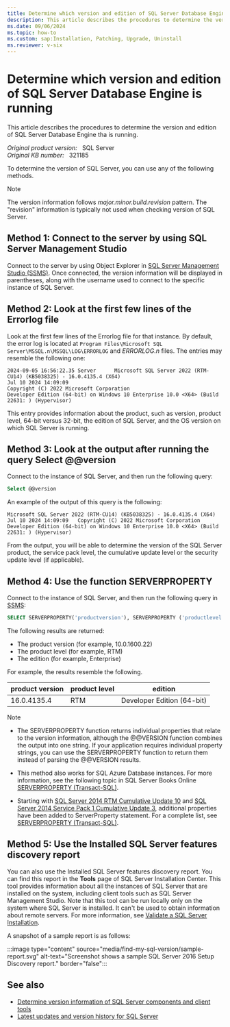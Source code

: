 ```yaml
---
title: Determine which version and edition of SQL Server Database Engine
description: This article describes the procedures to determine the version and edition of SQL Server Database Engine is running.
ms.date: 09/06/2024
ms.topic: how-to
ms.custom: sap:Installation, Patching, Upgrade, Uninstall
ms.reviewer: v-six
---
```


<!---Internal note: The screenshots in the article are being or were already updated. Please contact "gsprad" and "christys" for triage before making the further changes to the screenshots.
--->

# Determine which version and edition of SQL Server Database Engine is running

This article describes the procedures to determine the version and edition of SQL Server Database Engine tha is running.

_Original product version:_ &nbsp; SQL Server  
_Original KB number:_ &nbsp; 321185

To determine the version of SQL Server, you can use any of the following methods.

> [!NOTE]  
>  The version information follows *major.minor.build.revision* pattern. The "revision" information is typically not used when checking version of SQL Server.

## Method 1: Connect to the server by using SQL Server Management Studio

Connect to the server by using Object Explorer in [SQL Server Management Studio (SSMS)](/sql/ssms/sql-server-management-studio-ssms).
Once connected, the version information will be displayed in parentheses, along with the username used to connect to the specific instance of SQL Server.

## Method 2: Look at the first few lines of the Errorlog file

Look at the first few lines of the Errorlog file for that instance. By default, the error log is located at `Program Files\Microsoft SQL Server\MSSQL.n\MSSQL\LOG\ERRORLOG` and _ERRORLOG.n_ files. The entries may resemble the following one:

```output
2024-09-05 16:56:22.35 Server      Microsoft SQL Server 2022 (RTM-CU14) (KB5038325) - 16.0.4135.4 (X64)  
Jul 10 2024 14:09:09  
Copyright (C) 2022 Microsoft Corporation 
Developer Edition (64-bit) on Windows 10 Enterprise 10.0 <X64> (Build 22631: ) (Hypervisor)
```

This entry provides information about the product, such as version, product level, 64-bit versus 32-bit, the edition of SQL Server, and the OS version on which SQL Server is running.

## Method 3: Look at the output after running the query Select @@version

Connect to the instance of SQL Server, and then run the following query:

```sql
Select @@version
```

An example of the output of this query is the following:

```output
Microsoft SQL Server 2022 (RTM-CU14) (KB5038325) - 16.0.4135.4 (X64)   Jul 10 2024 14:09:09   Copyright (C) 2022 Microsoft Corporation  Developer Edition (64-bit) on Windows 10 Enterprise 10.0 <X64> (Build 22631: ) (Hypervisor) 
```

From the output, you will be able to determine the version of the SQL Server product, the service pack level, the cumulative update level or the security update level (if applicable).

## Method 4: Use the function SERVERPROPERTY

Connect to the instance of SQL Server, and then run the following query in [SSMS](/sql/ssms/sql-server-management-studio-ssms):

```sql
SELECT SERVERPROPERTY('productversion'), SERVERPROPERTY ('productlevel'), SERVERPROPERTY ('edition')
```

The following results are returned:

- The product version (for example, 10.0.1600.22)
- The product level (for example, RTM)
- The edition (for example, Enterprise)

For example, the results resemble the following.

|product version|product level|edition|
|---|---|---|
| 16.0.4135.4|RTM| Developer Edition (64-bit) |

> [!NOTE]
>
> - The SERVERPROPERTY function returns individual properties that relate to the version information, although the @@VERSION function combines the output into one string. If your application requires individual property strings, you can use the SERVERPROPERTY function to return them instead of parsing the @@VERSION results.
>
> - This method also works for SQL Azure Database instances. For more information, see the following topic in SQL Server Books Online [SERVERPROPERTY (Transact-SQL)](/sql/t-sql/functions/serverproperty-transact-sql).
>
> - Starting with [SQL Server 2014 RTM Cumulative Update 10](https://support.microsoft.com/help/3094220) and [SQL Server 2014 Service Pack 1 Cumulative Update 3](https://support.microsoft.com/help/3094221), additional properties have been added to ServerProperty statement. For a complete list, see [SERVERPROPERTY (Transact-SQL)](/sql/t-sql/functions/serverproperty-transact-sql).

## Method 5: Use the Installed SQL Server features discovery report

You can also use the Installed SQL Server features discovery report. You can find this report in the **Tools** page of SQL Server Installation Center. This tool provides information about all the instances of SQL Server that are installed on the system, including client tools such as SQL Server Management Studio. Note that this tool can be run locally only on the system where SQL Server is installed. It can't be used to obtain information about remote servers. For more information, see [Validate a SQL Server Installation](/sql/database-engine/install-windows/validate-a-sql-server-installation).

A snapshot of a sample report is as follows:

:::image type="content" source="media/find-my-sql-version/sample-report.svg" alt-text="Screenshot shows a sample SQL Server 2016 Setup Discovery report." border="false":::

## See also

- [Determine version information of SQL Server components and client tools](components-client-tools-versions.md)
- [Latest updates and version history for SQL Server](download-and-install-latest-updates.md)
